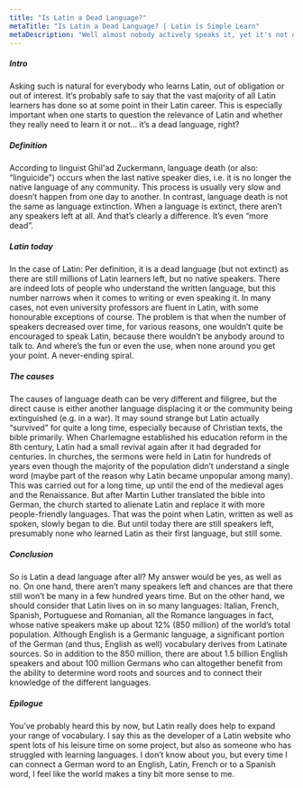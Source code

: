 ```yaml
---
title: "Is Latin a Dead Language?"
metaTitle: "Is Latin a Dead Language? | Latin is Simple Learn"
metaDescription: "Well almost nobody actively speaks it, yet it's not dead at all - right?"
---
```


##### Intro

Asking such is natural for everybody who learns Latin, out of obligation
or out of interest. It‘s probably safe to say that the vast majority of
all Latin learners has done so at some point in their Latin career. 
This is especially important when one starts to question the relevance 
of Latin and whether they really need to learn it or not… it’s a dead 
language, right?

##### Definition

According to linguist Ghil'ad Zuckermann, language death (or also: 
“linguicide”) occurs when the last native speaker dies, i.e. it is no 
longer the native language of any community. This process is usually 
very slow and doesn’t happen from one day to another. In contrast, 
language death is not the same as language extinction. When a language 
is extinct, there aren’t any speakers left at all. And that’s clearly a 
difference. It’s even “more dead”.

##### Latin today

In the case of Latin: Per definition, it is a dead language (but not extinct) as there are still millions of Latin learners left, but no native speakers. There are indeed lots of people who understand the written language, but this number narrows when it comes to writing or even speaking it. In many cases, not even university professors are fluent in Latin, with some honourable exceptions of course. The problem is that when the number of speakers decreased over time, for various reasons, one wouldn’t quite be encouraged to speak Latin, because there wouldn’t be anybody around to talk to. And where’s the fun or even the use, when none around you get your point. A never-ending spiral.

##### The causes

The causes of language death can be very different and filigree, but the direct cause is either another language displacing it or the community being extinguished (e.g. in a war). It may sound strange but Latin actually “survived” for quite a long time, especially because of Christian texts, the bible primarily. When Charlemagne established his education reform in the 8th century, Latin had a small revival again after it had degraded for centuries. In churches, the sermons were held in Latin for hundreds of years even though the majority of the population didn’t understand a single word (maybe part of the reason why Latin became unpopular among many). This was carried out for a long time, up until the end of the medieval ages and the Renaissance. But after Martin Luther translated the bible into German, the church started to alienate Latin and replace it with more people-friendly languages. That was the point when Latin, written as well as spoken, slowly began to die. But until today there are still speakers left, presumably none who learned Latin as their first language, but still some.

##### Conclusion

So is Latin a dead language after all? My answer would be yes, as well as no. On one hand, there aren’t many speakers left and chances are that there still won’t be many in a few hundred years time. But on the other hand, we should consider that Latin lives on in so many languages: Italian, French, Spanish, Portuguese and Romanian, all the Romance languages in fact, whose native speakers make up about 12% (850 million) of the world’s total population. Although English is a Germanic language, a significant portion of the German (and thus, English as well) vocabulary derives from Latinate sources. So in addition to the 850 million, there are about 1.5 billion English speakers and about 100 million Germans who can altogether benefit from the ability to determine word roots and sources and to connect their knowledge of the different languages.

##### Epilogue

You’ve probably heard this by now, but Latin really does help to expand your range of vocabulary. I say this as the developer of a Latin website who spent lots of his leisure time on some project, but also as someone who has struggled with learning languages. I don’t know about you, but every time I can connect a German word to an English, Latin, French or to a Spanish word, I feel like the world makes a tiny bit more sense to me.

